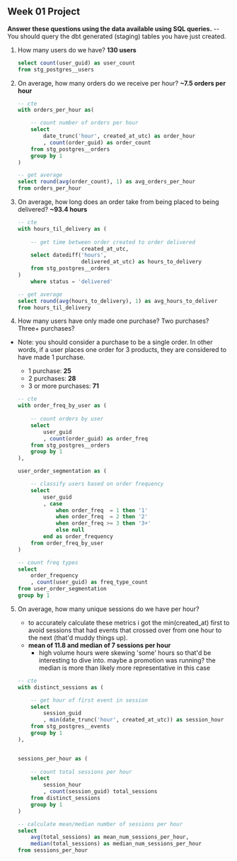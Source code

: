 ## Week 01 Project


**Answer these questions using the data available using SQL queries.** 
-- You should query the dbt generated (staging) tables you have just created.

1. How many users do we have? **130 users**

    ```sql
    select count(user_guid) as user_count
    from stg_postgres__users
    ```

2. On average, how many orders do we receive per hour? **~7.5 orders per hour**

    ```sql
    -- cte
    with orders_per_hour as(

        -- count number of orders per hour
        select
            date_trunc('hour', created_at_utc) as order_hour
            , count(order_guid) as order_count
        from stg_postgres__orders
        group by 1
    )

    -- get average
    select round(avg(order_count), 1) as avg_orders_per_hour
    from orders_per_hour
    ```

3. On average, how long does an order take from being placed to being delivered? **~93.4 hours**

    ```sql
    -- cte
    with hours_til_delivery as (
        
        -- get time between order created to order delivered 
                        created_at_utc, 
        select datediff('hours', 
                        delivered_at_utc) as hours_to_delivery
        from stg_postgres__orders
    )
        where status = 'delivered'

    -- get average
    select round(avg(hours_to_delivery), 1) as avg_hours_to_deliver
    from hours_til_delivery
    ```

4. How many users have only made one purchase? Two purchases? Three+ purchases?
- Note: you should consider a purchase to be a single order. In other words, if a user places one order for 3 products, they are considered to have made 1 purchase.
    - 1 purchase: **25**
    - 2 purchases:  **28**
    - 3 or more purchases: **71**

    ```sql
    -- cte
    with order_freq_by_user as (
        
        -- count orders by user
        select
            user_guid
            , count(order_guid) as order_freq
        from stg_postgres__orders
        group by 1
    ),

    user_order_segmentation as (

        -- classify users based on order frequency
        select
            user_guid
            , case
                when order_freq  = 1 then '1'
                when order_freq  = 2 then '2'
                when order_freq >= 3 then '3+'
                else null
            end as order_frequency
        from order_freq_by_user
    )

    -- count freq types
    select 
        order_frequency
        , count(user_guid) as freq_type_count
    from user_order_segmentation
    group by 1
    ```

5. On average, how many unique sessions do we have per hour?
    - to accurately calculate these metrics i got the min(created_at) first to avoid sessions that had events that crossed over from one hour to the next (that'd muddy things up).
    - **mean of 11.8 and median of 7 sessions per hour**
        -  high volume hours were skewing 'some' hours so that'd be interesting to dive into. maybe a promotion was running? the median is more than likely more representative in this case

    ```sql
    -- cte
    with distinct_sessions as (

        -- get hour of first event in session
        select
            session_guid
            , min(date_trunc('hour', created_at_utc)) as session_hour
        from stg_postgres__events
        group by 1
    ),


    sessions_per_hour as (
        
        -- count total sessions per hour
        select
            session_hour
            , count(session_guid) total_sessions
        from distinct_sessions
        group by 1
    )

    -- calculate mean/median number of sessions per hour
    select 
        avg(total_sessions) as mean_num_sessions_per_hour, 
        median(total_sessions) as median_num_sessions_per_hour
    from sessions_per_hour
    ```